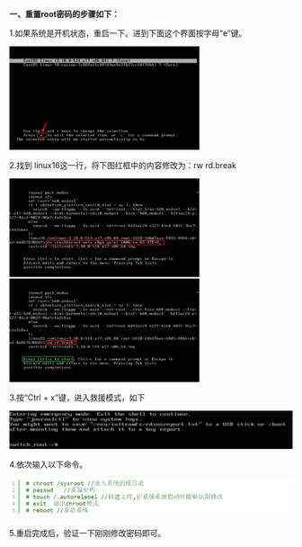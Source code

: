 **一、重置root密码的步骤如下：**

1.如果系统是开机状态，重启一下。进到下面这个界面按字母“e”键。

<img src="img/1725790-20190828173558692-574369300.png" alt="img" style="zoom: 33%;" />

2.找到 linux16这一行，将下图红框中的内容修改为：rw rd.break

<img src="img/1725790-20190828173956361-1071584047.png" alt="img" style="zoom:33%;" />

 <img src="img/1725790-20190828174645031-845524951.png" alt="img" style="zoom:33%;" />

3.按“Ctrl + x”键，进入救援模式，如下

<img src="img/1725790-20190828175237636-439017493.png" alt="img" style="zoom: 67%;" />

4.依次输入以下命令。

![img](img/1725790-20190828175020590-1978410604.png)

5.重启完成后，验证一下刚刚修改密码即可。

